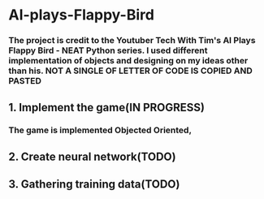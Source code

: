 # AI-plays-Flappy-Bird
### The project is credit to the Youtuber Tech With Tim's AI Plays Flappy Bird - NEAT Python series. I used different implementation of objects and designing on my ideas other than his. NOT A SINGLE OF LETTER OF CODE IS COPIED AND PASTED
## 1. Implement the game(IN PROGRESS)
### The game is implemented Objected Oriented,
## 2. Create neural network(TODO)
## 3. Gathering training data(TODO)
